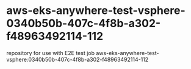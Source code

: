 # aws-eks-anywhere-test-vsphere-0340b50b-407c-4f8b-a302-f48963492114-112
repository for use with E2E test job aws-eks-anywhere-test-vsphere:0340b50b-407c-4f8b-a302-f48963492114-112
